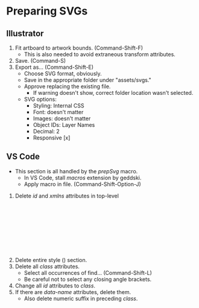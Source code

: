 # Preparing SVGs

## Illustrator

1. Fit artboard to artwork bounds. (Command-Shift-F)
    * This is also needed to avoid extraneous transform attributes.
2. Save. (Command-S)
3. Export as... (Command-Shift-E)
    * Choose SVG format, obviously.
    * Save in the appropriate folder under "assets/svgs."
    * Approve replacing the existing file.
        * If warning doesn't show, correct folder location wasn't selected.
    * SVG options:
        * Styling: Internal CSS
        * Font: doesn't matter
        * Images: doesn't matter
        * Object IDs: Layer Names
        * Decimal: 2
        * Responsive [x]

## VS Code
* This section is all handled by the *prepSvg* macro.
    * In VS Code, stall *macros* extension by geddski.
    * Apply macro in file. (Command-Shift-Option-J)

1. Delete *id* and *xmlns* attributes in top-level <svg> tag.
2. Delete entire style (<defs>) section.
3. Delete all *class* attributes.
    * Select all occurrences of find... (Command-Shift-L)
    * Be careful not to select any closing angle brackets.
4. Change all *id* attributes to *class*.
5. If there are *data-name* attributes, delete them.
    * Also delete numeric suffix in preceding *class*.